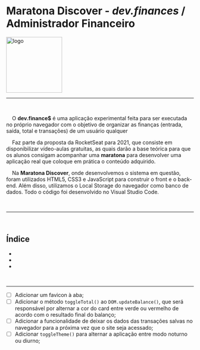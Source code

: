 <h1>Maratona Discover - <i>dev.finances</i> / Administrador Financeiro</h1>

<img src="" alt="logo" height=150px>

---

<br>

<p>&nbsp;&nbsp;&nbsp;&nbsp;O <strong>dev.finance$</strong> é uma aplicação experimental feita para ser executada no próprio navegador com o objetivo de organizar as finanças (entrada, saída, total e transações) de um usuário qualquer</p>
<p>&nbsp;&nbsp;&nbsp;&nbsp;Faz parte da proposta da RocketSeat para 2021, que consiste em disponibilizar vídeo-aulas gratuitas, as quais darão a base teórica para que os alunos consigam acompanhar uma <strong>maratona</strong> para desenvolver uma aplicação real que coloque em prática o conteúdo adquirido.</p>
<p>&nbsp;&nbsp;&nbsp;&nbsp;Na <strong>Maratona Discover</strong>, onde desenvolvemos o sistema em questão, foram utilizados HTML5, CSS3 e JavaScript para construir o front e o back-end. Além disso, utilizamos o Local Storage do navegador como banco de dados. Todo o código foi desenvolvido no Visual Studio Code.</p>

<br>

---

<br>

<h2>Índice</h2>

<ul>
    <li></li>
    <li></li>
    <li></li>
</ul>

<br>

---

- [ ] Adicionar um favicon à aba;
- [ ] Adicionar o método `toggleTotal()` ao `DOM.updateBalance()`, que será responsável por alternar a cor do card entre verde ou vermelho de acordo com o resultado final do balanço;
- [ ] Adicionar a funcionalidade de deixar os dados das transações salvas no navegador para a próxima vez que o site seja acessado;
- [ ] Adicionar `toggleTheme()` para alternar a aplicação entre modo noturno ou diurno;
